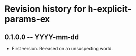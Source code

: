 # Revision history for h-explicit-params-ex

## 0.1.0.0 -- YYYY-mm-dd

* First version. Released on an unsuspecting world.
